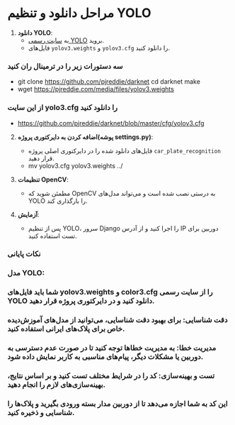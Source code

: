 # مراحل دانلود و تنظیم YOLO

1. **دانلود YOLO**:
   - به [سایت رسمی YOLO](https://pjreddie.com/darknet/yolo/) بروید.
   - فایل‌های `yolov3.weights` و `yolov3.cfg` را دانلود کنید.
### سه دستورات زیر را در ترمینال ران کنید
   - git clone https://github.com/pjreddie/darknet
cd darknet
make
   - wget https://pjreddie.com/media/files/yolov3.weights
### از این سایت yolo3.cfg را دانلود کنید 
   - https://github.com/pjreddie/darknet/blob/master/cfg/yolov3.cfg

2. **اضافه کردن به دایرکتوری پروژه(پوشه settings.py)**:
   - فایل‌های دانلود شده را در دایرکتوری اصلی پروژه `car_plate_recognition` قرار دهید.
   - mv yolov3.cfg yolov3.weights ../


3. **تنظیمات OpenCV**:
   - مطمئن شوید که OpenCV به درستی نصب شده است و می‌تواند مدل‌های YOLO را بارگذاری کند.

4. **آزمایش**:
   - پس از تنظیم YOLO، سرور Django را اجرا کنید و از آدرس IP دوربین برای تست استفاده کنید.

### نکات پایانی
### مدل YOLO: 

### شما باید فایل‌های yolov3.weights و color3.cfg را از سایت رسمی YOLO دانلود کنید و در دایرکتوری پروژه قرار دهید.
### دقت شناسایی: برای بهبود دقت شناسایی، می‌توانید از مدل‌های آموزش‌دیده خاص برای پلاک‌های ایرانی استفاده کنید.
### مدیریت خطا: به مدیریت خطاها توجه کنید تا در صورت عدم دسترسی به دوربین یا مشکلات دیگر، پیام‌های مناسبی به کاربر نمایش داده شود.
### تست و بهینه‌سازی: کد را در شرایط مختلف تست کنید و بر اساس نتایج، بهینه‌سازی‌های لازم را انجام دهید.
### این کد به شما اجازه می‌دهد تا از دوربین مدار بسته ورودی بگیرید و پلاک‌ها را شناسایی و ذخیره کنید.
